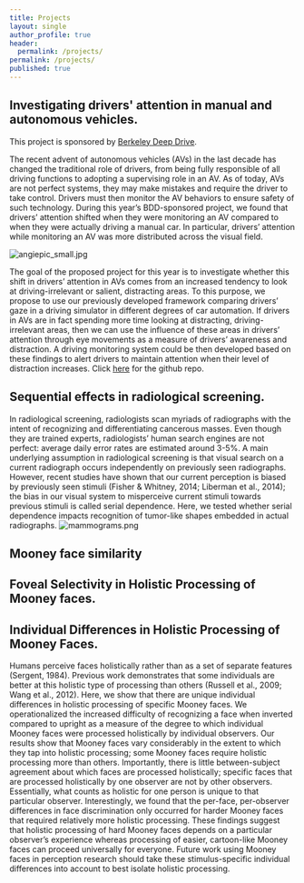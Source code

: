 ```yaml
---
title: Projects
layout: single
author_profile: true
header:
  permalink: /projects/
permalink: /projects/
published: true
---
```


## Investigating drivers' attention in manual and autonomous vehicles.

This project is sponsored by [Berkeley Deep Drive](https://deepdrive.berkeley.edu/node/395). 

The recent advent of autonomous vehicles (AVs) in the last decade has changed the traditional role of drivers, from being fully responsible of all driving functions to adopting a supervising role in an AV. As of today, AVs are not perfect systems, they may make mistakes and require the driver to take control. Drivers must then monitor the AV behaviors to ensure safety of such technology. During this year’s BDD-sponsored project, we found that drivers’ attention shifted when they were monitoring an AV compared to when they were actually driving a manual car. In particular, drivers’ attention while monitoring an AV was more distributed across the visual field. 


![angiepic_small.jpg]({{site.baseurl}}/_pages/angiepic_small.jpg)


The goal of the proposed project for this year is to investigate whether this shift in drivers’ attention in AVs comes from an increased tendency to look at driving-irrelevant or salient, distracting areas. To this purpose, we propose to use our previously developed framework comparing drivers’ gaze in a driving simulator in different degrees of car automation. If drivers in AVs are in fact spending more time looking at distracting, driving-irrelevant areas, then we can use the influence of these areas in drivers’ attention through eye movements as a measure of drivers’ awareness and distraction. A driving monitoring system could be then developed based on these findings to alert drivers to maintain attention when their level of distraction increases.  Click [here](https://github.com/teresa-canasbajo/bdd-driveratt) for the github repo.

## Sequential effects in radiological screening.
In radiological screening, radiologists scan myriads of radiographs with the intent of recognizing and differentiating cancerous masses. Even though they are trained experts, radiologists’ human search engines are not perfect: average daily error rates are estimated around 3-5%. A main underlying assumption in radiological screening is that visual search on a current radiograph occurs independently on previously seen radiographs. However, recent studies have shown that our current perception is biased by previously seen stimuli (Fisher & Whitney, 2014; Liberman et al., 2014); the bias in our visual system to misperceive current stimuli towards previous stimuli is called serial dependence. Here, we tested whether serial dependence impacts recognition of tumor-like shapes embedded in actual radiographs. 
![mammograms.png]({{site.baseurl}}/_pages/mammograms.png)

## Mooney face similarity

## Foveal Selectivity in Holistic Processing of Mooney faces. 

## Individual Differences in Holistic Processing of Mooney Faces.

Humans perceive faces holistically rather than as a set of separate features (Sergent, 1984). Previous work demonstrates that some individuals are better at this holistic type of processing than others (Russell et al., 2009; Wang et al., 2012). Here, we show that there are unique individual differences in holistic processing of specific Mooney faces. We operationalized the increased difficulty of recognizing a face when inverted compared to upright as a measure of the degree to which individual Mooney faces were processed holistically by individual observers. Our results show that Mooney faces vary considerably in the extent to which they tap into holistic processing; some Mooney faces require holistic processing more than others. Importantly, there is little between-subject agreement about which faces are processed holistically; specific faces that are processed holistically by one observer are not by other observers. Essentially, what counts as holistic for one person is unique to that particular observer. Interestingly, we found that the per-face, per-observer differences in face discrimination only occurred for harder Mooney faces that required relatively more holistic processing. These findings suggest that holistic processing of hard Mooney faces depends on a particular observer’s experience whereas processing of easier, cartoon-like Mooney faces can proceed universally for everyone. Future work using Mooney faces in perception research should take these stimulus-specific individual differences into account to best isolate holistic processing.

